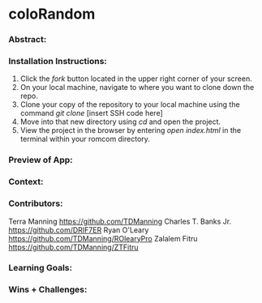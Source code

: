 # coloRandom

### Abstract:
[//]: <> 


### Installation Instructions:
[//]: <> (What steps does a person have to take to get your app cloned down and running?)
1. Click the *fork* button located in the upper right corner of your screen.
2. On your local machine, navigate to where you want to clone down the repo.
3. Clone your copy of the repository to your local machine using the command *git clone* [insert SSH code here]
4. Move into that new directory using *cd* *<directory name>* and open the project. 
5. View the project in the browser by entering *open index.html* in the terminal within your romcom directory.

### Preview of App:
[//]: <> (Provide ONE gif or screenshot of your application - choose the "coolest" piece of functionality to show off.)

### Context:
[//]: <> (Give some context for the project here. How long did you have to work on it? How far into the Turing program are you?)

### Contributors:
[//]: <> 
Terra Manning https://github.com/TDManning
Charles T. Banks Jr. https://github.com/DRIF7ER
Ryan O'Leary https://github.com/TDManning/ROlearyPro
Zalalem Fitru https://github.com/TDManning/ZTFitru

### Learning Goals:
[//]: <> (What were the learning goals of this project? What tech did you work with?)


### Wins + Challenges:
[//]: <> (What are 2-3 wins you have from this project? What were some challenges you faced - and how did you get over them?)
